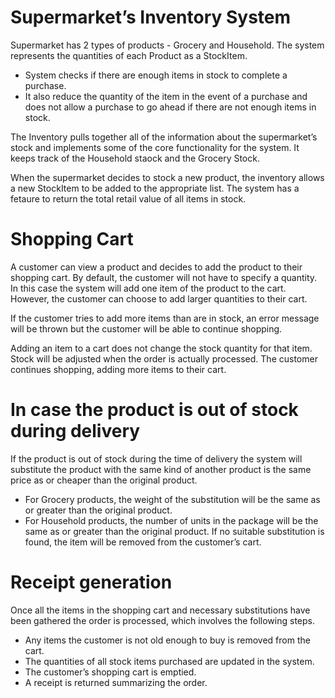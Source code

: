 # Supermarket’s Inventory System
Supermarket has 2 types of products - Grocery and Household. The system represents the quantities of each Product as a StockItem. 
- System checks if there are enough items in stock to complete a purchase.
- It also reduce the quantity of the item in the event of a purchase and does not allow a purchase to go ahead if there are not enough items in stock.

The Inventory pulls together all of the information about the supermarket’s stock and implements some of the core functionality for the system. It keeps track of the Household staock and the Grocery Stock.

When the supermarket decides to stock a new product, the inventory allows a new StockItem to be added to the appropriate list. The system has a fetaure to return the total retail value of all items in stock.

# Shopping Cart
A customer can view a product and decides to add the product to their shopping cart. By default, the customer will not have to specify a quantity. In this case the system will add one item of the product to the cart. However, the customer can choose to add larger quantities to their cart.

If the customer tries to add more items than are in stock, an error message will be thrown but the customer will be able to continue shopping.

Adding an item to a cart does not change the stock quantity for that item. Stock will be adjusted when the order is actually processed. The customer continues shopping, adding more items to their cart.

# In case the product is out of stock during delivery
If the product is out of stock during the time of delivery the system will substitute the product with the same kind of another product is the same price as or cheaper than the original product. 
- For Grocery products, the weight of the substitution will be the same as or greater than the original product.
- For Household products, the number of units in the package will be the same as or greater than the original product. 
If no suitable substitution is found, the item will be removed from the customer’s cart.

# Receipt generation
Once all the items in the shopping cart and necessary substitutions have been gathered the order is processed, which involves the following steps.
- Any items the customer is not old enough to buy is removed from the cart.
- The quantities of all stock items purchased are updated in the system.
- The customer’s shopping cart is emptied.
- A receipt is returned summarizing the order.
